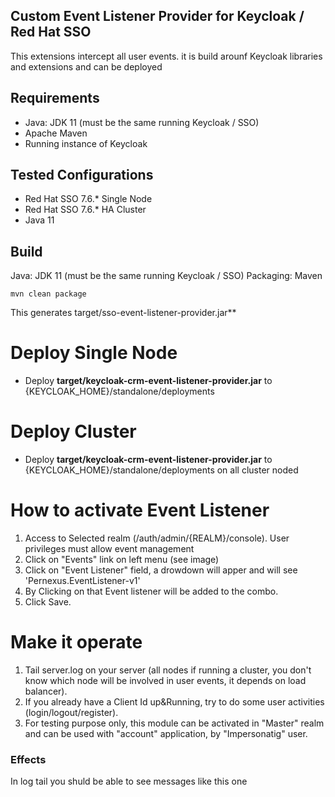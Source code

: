 ## Custom Event Listener Provider for Keycloak / Red Hat SSO
This extensions intercept all user events. it is build arounf Keycloak libraries and extensions and can be deployed

## Requirements
* Java: JDK 11 (must be the same running Keycloak / SSO)
* Apache Maven
* Running instance of Keycloak

## Tested Configurations
* Red Hat SSO 7.6.* Single Node
* Red Hat SSO 7.6.* HA Cluster
* Java 11

## Build
Java: JDK 11 (must be the same running Keycloak / SSO)
Packaging: Maven
```
mvn clean package
```
This generates target/sso-event-listener-provider.jar**


# Deploy Single Node

* Deploy **target/keycloak-crm-event-listener-provider.jar** to {KEYCLOAK_HOME}/standalone/deployments

# Deploy Cluster

* Deploy **target/keycloak-crm-event-listener-provider.jar** to {KEYCLOAK_HOME}/standalone/deployments on all cluster noded

# How to activate Event Listener
1. Access to Selected realm (/auth/admin/{REALM}/console). User privileges must allow event management
2. Click on "Events" link on left menu (see image)
3. Click on "Event Listener" field, a drowdown will apper and will see 'Pernexus.EventListener-v1'
4. By Clicking on that Event listener will be added to the combo.
5. Click Save.

# Make it operate
1. Tail server.log on your server (all nodes if running a cluster, you don't know which node will be involved in user events, it depends on load balancer).
2. If you already have a Client Id up&Running, try to do some user activities (login/logout/register).
3. For testing purpose only, this module can be activated in "Master" realm and can be used with "account" application, by "Impersonatig" user.

### Effects
In log tail you shuld be able to see messages like this one


